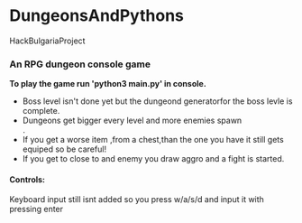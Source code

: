 # DungeonsAndPythons
HackBulgariaProject
<h3>An RPG dungeon console game</h3>
  <p><b>To play the game run 'python3 main.py' in console.</b></p>
  <ul>
    <li>Boss level isn't done yet but the dungeond generatorfor the boss levle is complete.</li>
    <li>Dungeons get bigger every level and more enemies spawn</li>.
    <li>If you get a worse item ,from a chest,than the one you have it still gets equiped so be careful!</li>
    <li>If you get to close to and enemy you draw aggro and a fight is started.</li>
  </ul>
<h4>Controls:</h4>
<p>Keyboard input still isnt added so you press w/a/s/d and input it with pressing enter<p>
